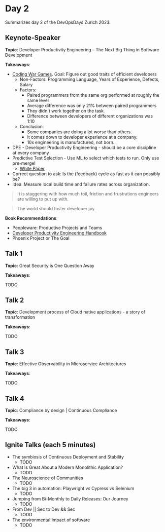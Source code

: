 # Day 2

Summarizes day 2 of the DevOpsDays Zurich 2023.


## Keynote-Speaker

__Topic__: Developer Productivity Engineering – The Next Big Thing in Software Development

__Takeaways__:

- [Coding War Games](https://fs.blog/increasing-the-productivity-of-computer-programmers-and-engineers). Goal: Figure out good traits of efficient developers
  - Non-Factors: Programming Language, Years of Experience, Defects, Salary
  - Factors:
    - Paired programmers from the same org performed at roughly the same level
    - Average difference was only 21% between paired programmers
    - They didn't work together on the task.
    - Difference between developers of different organizations was 1:10
  - Conclusion: 
    - Some companies are doing a lot worse than others.
    - It comes down to developer experience at a company.
    - 10x engineering is manufactured, not born.
- DPE - Developer Productivity Engineering - should be a core discipline at every company
- Predictive Test Selection - Use ML to select which tests to run. Only use pre-merge!
  - [White Paper](https://research.facebook.com/publications/predictive-test-selection/)
- Correct question to ask: Is the (feedback) cycle as fast as it can possibly be?
- Idea: Measure local build time and failure rates across organization.

> It is staggering with how much toil, friction and frustrations engineers are willing to put up with.

> The world should foster developer joy.


__Book Recommendations__:

- Peopleware: Productive Projects and Teams
- [Developer Productivity Engineering Handbook](https://gradle.com/developer-productivity-engineering/handbook/)
- Phoenix Project or The Goal

## Talk 1

__Topic__: Great Security is One Question Away


__Takeaways__:

TODO

## Talk 2

__Topic__: Development process of Cloud native applications - a story of transformation


__Takeaways__:

TODO

## Talk 3

__Topic__: Effective Observability in Microservice Architectures


__Takeaways__:

TODO

## Talk 4

__Topic__: Compliance by design | Continuous Compliance


__Takeaways__:

TODO

## Ignite Talks (each 5 minutes)

- The symbiosis of Continuous Deployment and Stability
  - TODO
- What Is Great About a Modern Monolithic Application?
  - TODO
- The Neuroscience of Communities
  - TODO
- The big 3 in automation: Playwright vs Cypress vs Selenium
  - TODO
- Jumping from Bi-Monthly to Daily Releases: Our Journey
  - TODO
- From Dev || Sec to Dev && Sec
  - TODO
- The environmental impact of software
  - TODO

